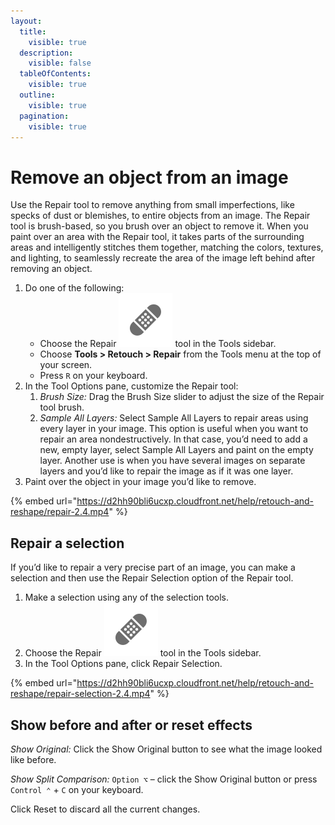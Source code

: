 ```yaml
---
layout:
  title:
    visible: true
  description:
    visible: false
  tableOfContents:
    visible: true
  outline:
    visible: true
  pagination:
    visible: true
---
```


# Remove an object from an image

Use the Repair tool to remove anything from small imperfections, like specks of dust or blemishes, to entire objects from an image. The Repair tool is brush-based, so you brush over an object to remove it. When you paint over an area with the Repair tool, it takes parts of the surrounding areas and intelligently stitches them together, matching the colors, textures, and lighting, to seamlessly recreate the area of the image left behind after removing an object.

1. Do one of the following:
   * Choose the Repair <img src="../.gitbook/assets/Repair.png" alt="" data-size="line"> tool in the Tools sidebar.
   * Choose **Tools > Retouch > Repair** from the Tools menu at the top of your screen.
   * Press `R` on your keyboard.
2. In the Tool Options pane, customize the Repair tool:
   1. _Brush Size:_ Drag the Brush Size slider to adjust the size of the Repair tool brush.
   2. _Sample All Layers:_ Select Sample All Layers to repair areas using every layer in your image. This option is useful when you want to repair an area nondestructively. In that case, you’d need to add a new, empty layer, select Sample All Layers and paint on the empty layer. Another use is when you have several images on separate layers and you’d like to repair the image as if it was one layer.
3. Paint over the object in your image you’d like to remove.

{% embed url="https://d2hh90bli6ucxp.cloudfront.net/help/retouch-and-reshape/repair-2.4.mp4" %}

## Repair a selection

If you’d like to repair a very precise part of an image, you can make a selection and then use the Repair Selection option of the Repair tool.

1. Make a selection using any of the selection tools.
2. Choose the Repair <img src="../.gitbook/assets/Repair.png" alt="" data-size="line"> tool in the Tools sidebar.
3. In the Tool Options pane, click Repair Selection.

{% embed url="https://d2hh90bli6ucxp.cloudfront.net/help/retouch-and-reshape/repair-selection-2.4.mp4" %}

## Show before and after or reset effects

_Show Original:_ Click the Show Original button to see what the image looked like before.

_Show Split Comparison:_ `Option ⌥` – click the Show Original button or press `Control ⌃` + `C` on your keyboard.

Click Reset to discard all the current changes.
